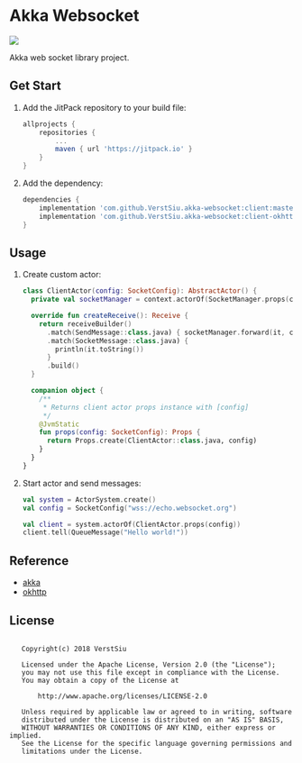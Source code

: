 
# Akka Websocket

[![](https://jitpack.io/v/VerstSiu/akka-websocket.svg)](https://jitpack.io/#VerstSiu/akka-websocket)

Akka web socket library project.

## Get Start

1. Add the JitPack repository to your build file:

    ```gradle
    allprojects {
        repositories {
            ...
            maven { url 'https://jitpack.io' }
        }
    }
    ```

 2. Add the dependency:

    ```gradle
    dependencies {
        implementation 'com.github.VerstSiu.akka-websocket:client:master'
        implementation 'com.github.VerstSiu.akka-websocket:client-okhttp:master'
    }
    ```

## Usage

1. Create custom actor:

    ```kotlin
    class ClientActor(config: SocketConfig): AbstractActor() {
      private val socketManager = context.actorOf(SocketManager.props(config, self), "socket-manager")

      override fun createReceive(): Receive {
        return receiveBuilder()
          .match(SendMessage::class.java) { socketManager.forward(it, context) }
          .match(SocketMessage::class.java) {
            println(it.toString())
          }
          .build()
      }

      companion object {
        /**
         * Returns client actor props instance with [config]
         */
        @JvmStatic
        fun props(config: SocketConfig): Props {
          return Props.create(ClientActor::class.java, config)
        }
      }
    }
    ```

2. Start actor and send messages:

    ```kotlin
    val system = ActorSystem.create()
    val config = SocketConfig("wss://echo.websocket.org")

    val client = system.actorOf(ClientActor.props(config))
    client.tell(QueueMessage("Hello world!"))
    ```

## Reference

* [akka](https://akka.io/)
* [okhttp](https://square.github.io/okhttp/)

## License

```

   Copyright(c) 2018 VerstSiu

   Licensed under the Apache License, Version 2.0 (the "License");
   you may not use this file except in compliance with the License.
   You may obtain a copy of the License at

       http://www.apache.org/licenses/LICENSE-2.0

   Unless required by applicable law or agreed to in writing, software
   distributed under the License is distributed on an "AS IS" BASIS,
   WITHOUT WARRANTIES OR CONDITIONS OF ANY KIND, either express or implied.
   See the License for the specific language governing permissions and
   limitations under the License.

```